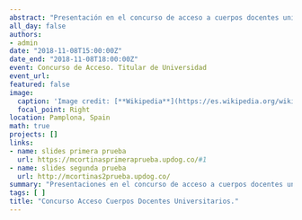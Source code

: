 ```yaml
---
abstract: "Presentación en el concurso de acceso a cuerpos docentes universitarios."
all_day: false
authors: 
- admin
date: "2018-11-08T15:00:00Z"
date_end: "2018-11-08T18:00:00Z"
event: Concurso de Acceso. Titular de Universidad
event_url: 
featured: false
image:
  caption: 'Image credit: [**Wikipedia**](https://es.wikipedia.org/wiki/Archivo:Universidad_P%C3%BAblica_de_Navarra_-_Biblioteca.jpg)'
  focal_point: Right
location: Pamplona, Spain
math: true
projects: []
links:
- name: slides primera prueba
  url: https://mcortinasprimeraprueba.updog.co/#1
- name: slides segunda prueba
  url: http://mcortinas2prueba.updog.co/  
summary: "Presentaciones en el concurso de acceso a cuerpos docentes universitarios."
tags: [ ]
title: "Concurso Acceso Cuerpos Docentes Universitarios."
---
```


